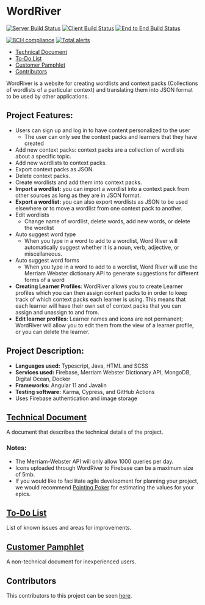 
# WordRiver <!-- omit in toc -->

[![Server Build Status](../../actions/workflows/server.yml/badge.svg)](../../actions/workflows/server.yml)
[![Client Build Status](../../actions/workflows/client.yaml/badge.svg)](../../actions/workflows/client.yaml)
[![End to End Build Status](../../actions/workflows/e2e.yaml/badge.svg)](../../actions/workflows/e2e.yaml)

[![BCH compliance](https://bettercodehub.com/edge/badge/UMM-CSci-3601-S21/it-3-vibing-cats?branch=main)](https://bettercodehub.com/)
[![Total alerts](https://img.shields.io/lgtm/alerts/g/UMM-CSci-3601-S21/it-3-vibing-cats.svg?logo=lgtm&logoWidth=18)](https://lgtm.com/projects/g/UMM-CSci-3601-S21/it-3-vibing-cats/alerts/)
- [Technical Document](#technical-document)
- [To-Do List](#to-do-list)
- [Customer Pamphlet](#customer-pamphlet)
- [Contributors](#contributors)

WordRiver is a website for creating wordlists and context packs (Collections of wordlists of a particular context) and translating them into JSON format to be used by other applications.
## Project Features:
* Users can sign up and log in to have content personalized to the user
  * The user can only see the context packs and learners that they have created
* Add new context packs: context packs are a collection of wordlists about a specific topic.
* Add new wordlists to context packs.
* Export context packs as JSON.
* Delete context packs.
* Create wordlists and add them into context packs.
* **Import a wordlist:** you can import a wordlist into a context pack from other sources as long as they are in JSON format.
* **Export a wordlist:** you can also export wordlists as JSON to be used elsewhere or to move a wordlist from one context pack to another.
* Edit wordlists
  * Change name of wordlist, delete words, add new words, or delete the wordlist
* Auto suggest word type
  * When you type in a word to add to a wordlist, Word River will automatically suggest whether it is a noun, verb, adjective, or miscellaneous.
* Auto suggest word forms
  * When you type in a word to add to a wordlist, Word River will use the Merriam Webster dictionary API to generate suggestions for different forms of a word
* **Creating Learner Profiles**: WordRiver allows you to create Learner profiles which you can then assign context packs to in order to keep track of which context packs each learner is using. This means that each learner will have their own set of context packs that you can assign and unassign to and from.
* **Edit learner profiles**: Learner names and icons are not permanent; WordRiver will allow you to edit them from the view of a learner profile, or you can delete the learner.

## Project Description:
* **Languages used:** Typescript, Java, HTML and SCSS
* **Services used:** Firebase, Merriam Webster Dictionary API, MongoDB, Digital Ocean, Docker
* **Frameworks:** Angular 11 and Javalin
* **Testing software:** Karma, Cypress, and GitHub Actions
* Uses Firebase authentication and image storage 


## [Technical Document](DEPLOYMENT.md)

A document that describes the technical details of the project.
### Notes:
* The Merriam-Webster API will only allow 1000 queries per day.
* Icons uploaded through WordRiver to Firebase can be a maximum size of 5mb.
* If you would like to facilitate agile development for planning your project, we would recommend [Pointing Poker](https://www.pointingpoker.com) for estimating the values for your epics.

## [To-Do List](TO-DO-LIST.md)

List of known issues and areas for improvements.

## [Customer Pamphlet](RESOURCES.md)

A non-technical document for inexperienced users.

## Contributors

This contributors to this project can be seen [here](../../graphs/contributors).
